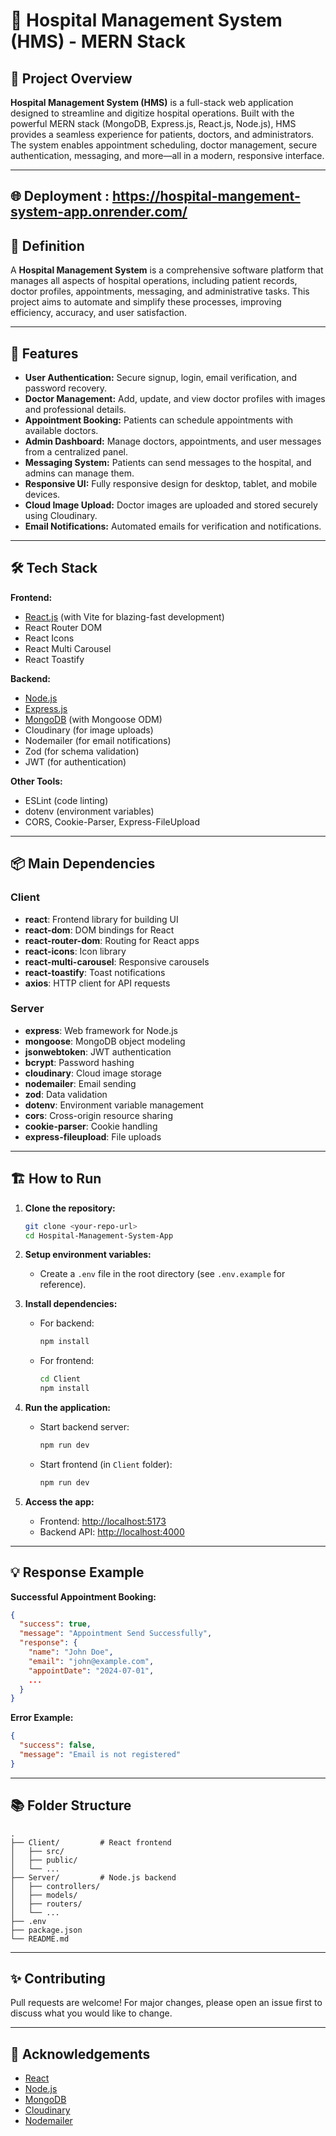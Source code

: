 # 🏥 Hospital Management System (HMS) - MERN Stack

## 🚀 Project Overview

**Hospital Management System (HMS)** is a full-stack web application designed to streamline and digitize hospital operations. Built with the powerful MERN stack (MongoDB, Express.js, React.js, Node.js), HMS provides a seamless experience for patients, doctors, and administrators. The system enables appointment scheduling, doctor management, secure authentication, messaging, and more—all in a modern, responsive interface.

---

## 🌐 Deployment : https://hospital-mangement-system-app.onrender.com/


## 📖 Definition

A **Hospital Management System** is a comprehensive software platform that manages all aspects of hospital operations, including patient records, doctor profiles, appointments, messaging, and administrative tasks. This project aims to automate and simplify these processes, improving efficiency, accuracy, and user satisfaction.

---

## 🌟 Features

- **User Authentication:** Secure signup, login, email verification, and password recovery.
- **Doctor Management:** Add, update, and view doctor profiles with images and professional details.
- **Appointment Booking:** Patients can schedule appointments with available doctors.
- **Admin Dashboard:** Manage doctors, appointments, and user messages from a centralized panel.
- **Messaging System:** Patients can send messages to the hospital, and admins can manage them.
- **Responsive UI:** Fully responsive design for desktop, tablet, and mobile devices.
- **Cloud Image Upload:** Doctor images are uploaded and stored securely using Cloudinary.
- **Email Notifications:** Automated emails for verification and notifications.

---

## 🛠️ Tech Stack

**Frontend:**

- [React.js](https://react.dev/) (with Vite for blazing-fast development)
- React Router DOM
- React Icons
- React Multi Carousel
- React Toastify

**Backend:**

- [Node.js](https://nodejs.org/)
- [Express.js](https://expressjs.com/)
- [MongoDB](https://www.mongodb.com/) (with Mongoose ODM)
- Cloudinary (for image uploads)
- Nodemailer (for email notifications)
- Zod (for schema validation)
- JWT (for authentication)

**Other Tools:**

- ESLint (code linting)
- dotenv (environment variables)
- CORS, Cookie-Parser, Express-FileUpload

---

## 📦 Main Dependencies

### Client

- **react**: Frontend library for building UI
- **react-dom**: DOM bindings for React
- **react-router-dom**: Routing for React apps
- **react-icons**: Icon library
- **react-multi-carousel**: Responsive carousels
- **react-toastify**: Toast notifications
- **axios**: HTTP client for API requests

### Server

- **express**: Web framework for Node.js
- **mongoose**: MongoDB object modeling
- **jsonwebtoken**: JWT authentication
- **bcrypt**: Password hashing
- **cloudinary**: Cloud image storage
- **nodemailer**: Email sending
- **zod**: Data validation
- **dotenv**: Environment variable management
- **cors**: Cross-origin resource sharing
- **cookie-parser**: Cookie handling
- **express-fileupload**: File uploads

---

## 🏗️ How to Run

1. **Clone the repository:**

   ```sh
   git clone <your-repo-url>
   cd Hospital-Management-System-App
   ```

2. **Setup environment variables:**

   - Create a `.env` file in the root directory (see `.env.example` for reference).

3. **Install dependencies:**

   - For backend:
     ```sh
     npm install
     ```
   - For frontend:
     ```sh
     cd Client
     npm install
     ```

4. **Run the application:**

   - Start backend server:
     ```sh
     npm run dev
     ```
   - Start frontend (in `Client` folder):
     ```sh
     npm run dev
     ```

5. **Access the app:**
   - Frontend: [http://localhost:5173](http://localhost:5173)
   - Backend API: [http://localhost:4000](http://localhost:4000)

---

## 💡 Response Example

**Successful Appointment Booking:**

```json
{
  "success": true,
  "message": "Appointment Send Successfully",
  "response": {
    "name": "John Doe",
    "email": "john@example.com",
    "appointDate": "2024-07-01",
    ...
  }
}
```

**Error Example:**

```json
{
  "success": false,
  "message": "Email is not registered"
}
```

---

## 📚 Folder Structure

```
.
├── Client/         # React frontend
│   ├── src/
│   ├── public/
│   └── ...
├── Server/         # Node.js backend
│   ├── controllers/
│   ├── models/
│   ├── routers/
│   └── ...
├── .env
├── package.json
└── README.md
```

---

## ✨ Contributing

Pull requests are welcome! For major changes, please open an issue first to discuss what you would like to change.

---

## 🙏 Acknowledgements

- [React](https://react.dev/)
- [Node.js](https://nodejs.org/)
- [MongoDB](https://www.mongodb.com/)
- [Cloudinary](https://cloudinary.com/)
- [Nodemailer](https://nodemailer.com/)
